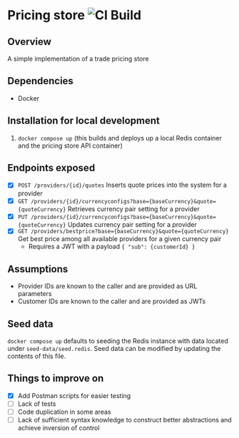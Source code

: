 # Pricing store ![CI Build](https://github.com/rexcfnghk/pricing-store/actions/workflows/go.yml/badge.svg)

## Overview

A simple implementation of a trade pricing store

## Dependencies

- Docker

## Installation for local development

1. `docker compose up` (this builds and deploys up a local Redis container and the pricing store API container)

## Endpoints exposed

- [x] `POST /providers/{id}/quotes` Inserts quote prices into the system for a provider
- [x] `GET /providers/{id}/currencyconfigs?base={baseCurrency}&quote={quoteCurrency}` Retrieves currency pair setting for a provider
- [x] `PUT /providers/{id}/currencyconfigs?base={baseCurrency}&quote={quoteCurrency}` Updates currency pair setting for a provider
- [x] `GET /providers/bestprice?base={baseCurrency}&quote={quoteCurrency}` Get best price among all available providers for a given currency pair
  - Requires a JWT with a payload `{ "sub": {customerId} }`

## Assumptions

- Provider IDs are known to the caller and are provided as URL parameters
- Customer IDs are known to the caller and are provided as JWTs

## Seed data

`docker compose up` defaults to seeding the Redis instance with data located under `seed-data/seed.redis`. Seed data can be modified by updating the contents of this file.

## Things to improve on

- [x] Add Postman scripts for easier testing
- [ ] Lack of tests
- [ ] Code duplication in some areas
- [ ] Lack of sufficient syntax knowledge to construct better abstractions and achieve inversion of control
